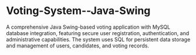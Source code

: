 # Voting-System--Java-Swing
A comprehensive Java Swing-based voting application with MySQL database integration, featuring secure user registration, authentication, and administrative capabilities. The system uses SQL for persistent data storage and management of users, candidates, and voting records.
